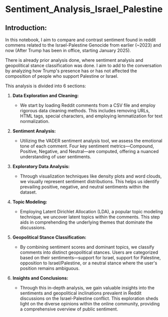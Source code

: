 # Sentiment_Analysis_Israel_Palestine
## **Introduction:**

In this notebook, I aim to compare and contrast sentiment found in reddit commens related to the Israel-Palestine Genocide from earlier (~2023) and now (After Trump has been in office, starting January 2025).

There is already prior analysis done, where sentiment analysis and geopolitical stance classification was done. I aim to add to the conversation by analyzing how Trump's presence has or has not affected the composition of people who support Palestine or Israel.

This analysis is divided into 6 sections:

1. **Data Exploration and Cleaning:**
   - We start by loading Reddit comments from a CSV file and employ rigorous data cleaning methods. This includes removing URLs, HTML tags, special characters, and employing lemmatization for text normalization.


2. **Sentiment Analysis:**
   - Utilizing the VADER sentiment analysis tool, we assess the emotional tone of each comment. Four key sentiment metrics—Compound, Positive, Negative, and Neutral—are computed, offering a nuanced understanding of user sentiments.


3. **Exploratory Data Analysis:**
   - Through visualization techniques like density plots and word clouds, we visually represent sentiment distributions. This helps us identify prevailing positive, negative, and neutral sentiments within the dataset.


4. **Topic Modeling:**
   - Employing Latent Dirichlet Allocation (LDA), a popular topic modeling technique, we uncover latent topics within the comments. This step aids in comprehending the underlying themes that dominate the discussions.


5. **Geopolitical Stance Classification:**
   - By combining sentiment scores and dominant topics, we classify comments into distinct geopolitical stances. Users are categorized based on their sentiments—support for Israel, support for Palestine, opposition to Israel/Palestine, or a neutral stance where the user's position remains ambiguous.


6. **Insights and Conclusions:**
   - Through this in-depth analysis, we gain valuable insights into the sentiments and geopolitical inclinations prevalent in Reddit discussions on the Israel-Palestine conflict. This exploration sheds light on the diverse opinions within the online community, providing a comprehensive overview of public sentiment.
